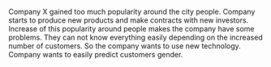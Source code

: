 Company X gained too much popularity around the city people. Company starts to produce new products and make contracts with new investors. Increase of this popularity around people makes the company have some problems. They can not know everything easily depending on the increased number of customers. So the company wants to use new technology. Company wants to easily predict customers gender.

